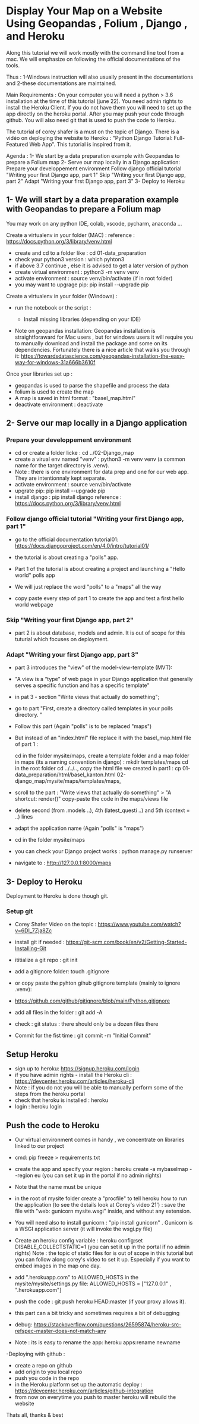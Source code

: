 
# Display Your Map on a Website Using Geopandas , Folium , Django , and Heroku



Along this tutorial we will work mostly with the command line tool from a mac.
We will emphasize on following the official documentations of the tools.

Thus : 1-Windows instruction will also usually present in the documentations and
       2-these documentations are maintained.

Main Requirements : 
On your computer you will need a python > 3.6 installation at the time of this tutorial (june 22).
You need admin rights to install the Heroku Client. If you do not have them you will need to set up the app directly on the heroku portal. After you may push your code through github.
You will also need git that is used to push the code to Heroku.

The tutorial of corey shafer is a must on the topic of Django. There is a vidéo on deploying the website to Heroku : "Python Django Tutorial: Full-Featured Web App". This tutorial is inspired from it.

Agenda : 
1- We start by a data preparation example with Geopandas to prepare a Folium map
2- Serve our map locally in a Django application:
  Prepare your developpement environment
  Follow django official tutorial "Writing your first Django app, part 1"
  Skip "Writing your first Django app, part 2"
  Adapt "Writing your first Django app, part 3"
3- Deploy to Heroku


## 1- We will start by a data preparation example with Geopandas to prepare a Folium map

You may work on any python IDE, colab, vscode, pycharm, anaconda ...  

Create a virtualenv in your folder (MAC) :
reference : https://docs.python.org/3/library/venv.html

- create and cd to a folder like : cd 01-data_preparation
- check your python3 version : which pyhton3
- if above 3.7 continue , else it is advised to get a later version of python
- create virtual environment : python3 -m venv venv
- activate environment : source venv/bin/activate (if in root folder)
- you may want to upgrage pip: pip install --upgrade pip

Create a virtualenv in your folder (Windows) :

- run the notebook or the script :
  - Install missing libraries (depending on your IDE)
  
- Note on geopandas installation:
Geopandas installation is straightforaward for Mac users , but for windows users it will require you to manually download and install the package and some on its dependencies. Fortunately there is a nice article that walks you through it: https://towardsdatascience.com/geopandas-installation-the-easy-way-for-windows-31a666b3610f

Once your libraries set up :
  - geopandas is used to parse the shapefile and process the data
  - folium is used to create the map
  - A map is saved in html format : "basel_map.html"
  - deactivate environment : deactivate

## 2- Serve our map locally in a Django application

### Prepare your developpement environment

- cd or create a folder licke : cd ../02-Django_map
- create a virual env named "venv" : python3 -m venv venv (a common name for the target directory is .venv).
- Note : there is one environment for data prep and one for our web app. They are intentionnaly kept separate. 
- activate environment : source venv/bin/activate
- upgrate pip: pip install --upgrade pip
- install django : pip install django
reference : https://docs.python.org/3/library/venv.html

### Follow django official tutorial "Writing your first Django app, part 1"

- go to the official documentation tutorial01:  <https://docs.djangoproject.com/en/4.0/intro/tutorial01/>
- the tutorial is about creating a "polls" app. 
- Part 1 of the tutorial is about creating a project and launching a "Hello world" polls app
- We will just replace the word "polls" to a "maps" all the way

- copy paste every step of part 1 to create the app and test a first hello world webpage

### Skip "Writing your first Django app, part 2"

- part 2 is about database, models and admin. It is out of scope for this tuturial which focuses on deployment. 
  
### Adapt "Writing your first Django app, part 3"

- part 3 introduces the "view" of the model-view-template (MVT):
- "A view is a “type” of web page in your Django application that generally serves a specific function and has a specific template"
  
- in pat 3 - section "Write views that actually do something";
- go to part "First, create a directory called templates in your polls directory. "
- Follow this part (Again "polls" is to be replaced "maps")
- But instead of an "index.html" file replace it with the basel_map.html file of part 1 :
  
     cd in the folder mysite/maps,
     create a template folder and a map folder in maps (its a naming convention in django) :  mkdir templates/maps
     cd in the root folder cd ../../..,
     copy the html file we created in part1 : cp 01-data_preparation/html/basel_kanton.html 02-django_map/mysite/maps/templates/maps,
- scroll to the part : "Write views that actually do something" > "A shortcut: render()"
copy-paste the code in the maps/views file
- delete second (from .models ..), 4th (latest_questi ..) and 5th (context = ..) lines
- adapt the application name (Again "polls" is "maps")
- cd in the folder mysite/maps
- you can check your Django project works : python manage.py runserver
- navigate to : http://127.0.0.1:8000/maps

## 3- Deploy to Heroku
  
Deployment to Heroku is done though git. 

### Setup git

- Corey Shafer Video on the topic : <https://www.youtube.com/watch?v=6DI_7Zja8Zc>

- install git if needed : <https://git-scm.com/book/en/v2/Getting-Started-Installing-Git>
- ititialize a git repo : git init
- add a gitignore folder: touch .gitignore
- or copy paste the pyhton gihub gitignore template (mainly to ignore .venv): 
- https://github.com/github/gitignore/blob/main/Python.gitignore
- add all files in the folder : git add -A
- check : git status : there should only be a dozen files there
- Commit for the fist time : git commit -m "Initial Commit"

## Setup Heroku

- sign up to heroku: <https://signup.heroku.com/login>
- if you have admin rights - install the Heroku cli : <https://devcenter.heroku.com/articles/heroku-cli>
- Note : if you do not you will be able to manually perform some of the steps from the heroku portal
- check that heroku is installed : heroku
- login : heroku login

## Push the code to Heroku 

- Our virtual environment comes in handy , we concentrate on libraries linked to our project
- cmd: pip freeze > requirements.txt  
- create the app and specify your region : heroku create -a mybaselmap --region eu (you can set it up in the portal if no admin rights)
- Note that the name must be unique
- in the root of mysite folder create a "procfile" to tell heroku how to run the application (to see the details look at Corey's video 21') : save the file with "web: gunicorn mysite.wsgi" inside, and without any extension.
- You will need also to install gunicorn : "pip install gunicorn" . Gunicorn is a WSGI application server (it will invoke the wsgi.py file)
- Create an heroku config variable : heroku config:set DISABLE_COLLECTSTATIC=1 (you can set it up in the portal if no admin rights) Note : the topic of static files for is out of scope in this tutorial but you can follow along corey's video to set it up. Especially if you want to embed images in the map one day.  
- add ".herokuapp.com" to ALLOWED_HOSTS in the mysite/mysite/settings.py file: 
ALLOWED_HOSTS = ["127.0.0.1" , ".herokuapp.com"]
- push the code : git push heroku HEAD:master (if your proxy allows it).
- this part can a bit tricky and sometimes requires a bit of debugging
- debug: <https://stackoverflow.com/questions/26595874/heroku-src-refspec-master-does-not-match-any>  

- Note : its is easy to rename the app: heroku apps:rename newname

-Deploying with github :  
  - create a repo on github 
  - add origin to you local repo 
  - push you code in the repo 
  - in the Heroku platform set up the automatic deploy : 
  https://devcenter.heroku.com/articles/github-integration
  - from now on everytime you push to master heroku will rebuild the website

Thats all, thanks & best 




